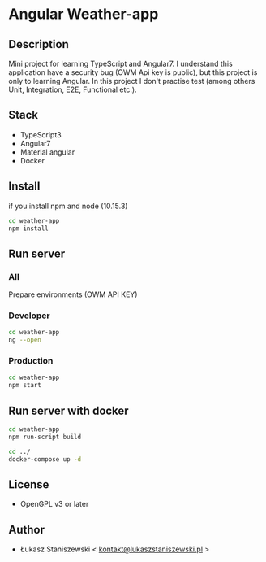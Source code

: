 # Angular Weather-app

## Description

Mini project for learning TypeScript and Angular7.
I understand this application have a security bug (OWM Api key is public), but this 
project is only to learning Angular.
In this project I don't practise test (among others Unit, Integration, E2E, Functional etc.).

## Stack

* TypeScript3
* Angular7
* Material angular
* Docker

## Install

if you install npm and node (10.15.3)

```sh
cd weather-app
npm install
```

## Run server

### All

Prepare environments (OWM API KEY)

### Developer

```sh
cd weather-app
ng --open
```

### Production

```sh
cd weather-app
npm start
```

## Run server with docker

```sh
cd weather-app
npm run-script build

cd ../
docker-compose up -d
```

## License

* OpenGPL v3 or later

## Author

* Łukasz Staniszewski < kontakt@lukaszstaniszewski.pl >